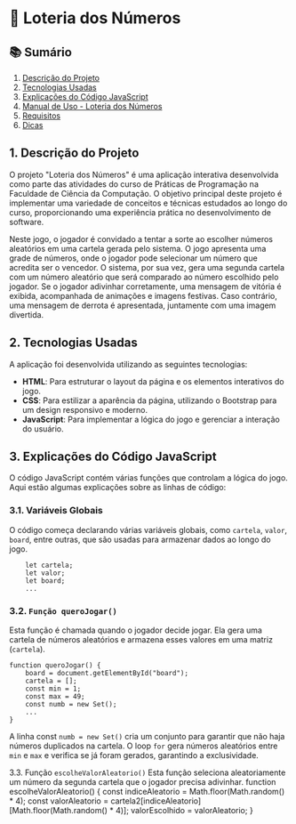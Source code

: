 # 🎉 Loteria dos Números

## 📚 Sumário

1. [Descrição do Projeto](#descrição-do-projeto)
2. [Tecnologias Usadas](#tecnologias-usadas)
3. [Explicações do Código JavaScript](#explicações-do-código-javascript)
4. [Manual de Uso - Loteria dos Números](#manual-de-uso---loteria-dos-números)
5. [Requisitos](#requisitos)
6. [Dicas](#dicas)

## 1. Descrição do Projeto

O projeto "Loteria dos Números" é uma aplicação interativa desenvolvida como parte das atividades do curso de Práticas de Programação na Faculdade de Ciência da Computação. O objetivo principal deste projeto é implementar uma variedade de conceitos e técnicas estudados ao longo do curso, proporcionando uma experiência prática no desenvolvimento de software.

Neste jogo, o jogador é convidado a tentar a sorte ao escolher números aleatórios em uma cartela gerada pelo sistema. O jogo apresenta uma grade de números, onde o jogador pode selecionar um número que acredita ser o vencedor. O sistema, por sua vez, gera uma segunda cartela com um número aleatório que será comparado ao número escolhido pelo jogador. Se o jogador adivinhar corretamente, uma mensagem de vitória é exibida, acompanhada de animações e imagens festivas. Caso contrário, uma mensagem de derrota é apresentada, juntamente com uma imagem divertida.

## 2. Tecnologias Usadas

A aplicação foi desenvolvida utilizando as seguintes tecnologias:
- **HTML**: Para estruturar o layout da página e os elementos interativos do jogo.
- **CSS**: Para estilizar a aparência da página, utilizando o Bootstrap para um design responsivo e moderno.
- **JavaScript**: Para implementar a lógica do jogo e gerenciar a interação do usuário.

## 3. Explicações do Código JavaScript

O código JavaScript contém várias funções que controlam a lógica do jogo. Aqui estão algumas explicações sobre as linhas de código:

### 3.1. Variáveis Globais

O código começa declarando várias variáveis globais, como `cartela`, `valor`, `board`, entre outras, que são usadas para armazenar dados ao longo do jogo.

        let cartela;
        let valor;
        let board;
        ...
        
### 3.2. `Função queroJogar()`
Esta função é chamada quando o jogador decide jogar. Ela gera uma cartela de números aleatórios e armazena esses valores em uma matriz (`cartela`).

    function queroJogar() {
        board = document.getElementById("board");
        cartela = [];
        const min = 1;
        const max = 49;
        const numb = new Set();
        ...
    }

A linha const `numb = new Set()` cria um conjunto para garantir que não haja números duplicados na cartela. O loop `for` gera números aleatórios entre `min` e `max` e verifica se já foram gerados, garantindo a exclusividade.

3.3. Função `escolheValorAleatorio()`
Esta função seleciona aleatoriamente um número da segunda cartela que o jogador precisa adivinhar.
function escolheValorAleatorio() {
    const indiceAleatorio = Math.floor(Math.random() * 4);
    const valorAleatorio = cartela2[indiceAleatorio][Math.floor(Math.random() * 4)];
    valorEscolhido = valorAleatorio;
}



